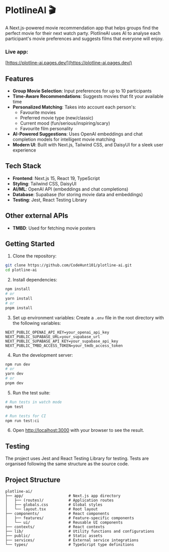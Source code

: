 # PlotlineAI 🎬

A Next.js-powered movie recommendation app that helps groups find the perfect movie for their next watch party. PlotlineAI uses AI to analyse each participant's movie preferences and suggests films that everyone will enjoy.

### Live app:
[https://plotline-ai.pages.dev/](https://plotline-ai.pages.dev/)

## Features

- **Group Movie Selection**: Input preferences for up to 10 participants
- **Time-Aware Recommendations**: Suggests movies that fit your available time
- **Personalized Matching**: Takes into account each person's:
  - Favourite movies
  - Preferred movie type (new/classic)
  - Current mood (fun/serious/inspiring/scary)
  - Favourite film personality
- **AI-Powered Suggestions**: Uses OpenAI embeddings and chat completion models for intelligent movie matching
- **Modern UI**: Built with Next.js, Tailwind CSS, and DaisyUI for a sleek user experience

## Tech Stack

- **Frontend**: Next.js 15, React 19, TypeScript
- **Styling**: Tailwind CSS, DaisyUI
- **AI/ML**: OpenAI API (embeddings and chat completions)
- **Database**: Supabase (for storing movie data and embeddings)
- **Testing**: Jest, React Testing Library

## Other external APIs

- **TMBD**: Used for fetching movie posters

## Getting Started

1. Clone the repository:
```bash
git clone https://github.com/CodeHunt101/plotline-ai.git
cd plotline-ai
```

2. Install dependencies:
```bash
npm install
# or
yarn install
# or
pnpm install
```

3. Set up environment variables:
Create a `.env` file in the root directory with the following variables:
```env
NEXT_PUBLIC_OPENAI_API_KEY=your_openai_api_key
NEXT_PUBLIC_SUPABASE_URL=your_supabase_url
NEXT_PUBLIC_SUPABASE_API_KEY=your_supabase_api_key
NEXT_PUBLIC_TMBD_ACCESS_TOKEN=your_tmdb_access_token
```

4. Run the development server:
```bash
npm run dev
# or
yarn dev
# or
pnpm dev
```

5. Run the test suite:
```bash
# Run tests in watch mode
npm test

# Run tests for CI
npm run test:ci
```

6. Open [http://localhost:3000](http://localhost:3000) with your browser to see the result.

## Testing

The project uses Jest and React Testing Library for testing. Tests are organised following the same structure as the source code.

## Project Structure

```
plotline-ai/
├── app/                    # Next.js app directory
│   ├── (routes)/           # Application routes
│   ├── globals.css         # Global styles
│   └── layout.tsx          # Root layout
├── components/             # React components
│   ├── features/           # Feature-specific components
│   └── ui/                 # Reusable UI components
├── contexts/               # React contexts
├── lib/                    # Utility functions and configurations
├── public/                 # Static assets
├── services/               # External service integrations
└── types/                  # TypeScript type definitions
```
